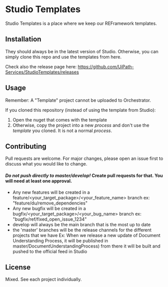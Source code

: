 # Studio Templates

Studio Templates is a place where we keep our REFramework templates. 

## Installation

They should always be in the latest version of Studio. 
Otherwise, you can simply clone this repo and use the templates from here.

Check also the release page here:
https://github.com/UiPath-Services/StudioTemplates/releases

## Usage

Remember: A "Template" project cannot be uploaded to Orchestrator. 

If you cloned this repository (instead of using the template from Studio):
1. Open the nuget that comes with the template
2. Otherwise, copy the project into a new *process* and don't use the *template* you cloned. It is not a normal *process*.

## Contributing
Pull requests are welcome. For major changes, please open an issue first to discuss what you would like to change.

#### *Do not push directly to master/develop!* Create pull requests for that. You will need at least one approval. 

- Any new features will be created in a feature/<your_target_package>/<your_feature_name> branch ex: "feature/du/remove_dependencies"
- Any new bugfix will be created in a bugfix/<your_target_package>/<your_bug_name> branch ex: "bugfix/ref/fixed_open_issue_1234"
- develop will always be the main branch that is the most up to date
- the 'master' branches will be the release channels for the different projects that we have 
Ex: When we release a new update of Document Understanding Process, it will be published in master/DocumentUnderstandingProcess) from there it will be built and pushed to the official feed in Studio

## License
Mixed. See each project individually.
